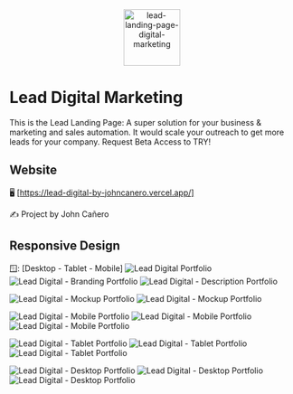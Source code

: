 <!-- markdownlint-configure-file {
  "MD013": {
    "code_blocks": false,
    "tables": false
  },
  "MD033": false,
  "MD041": false
} -->

<div align="center">
  <a href="https://lead-digital-by-johncanero.vercel.app/" target="_blank">
    <img alt="lead-landing-page-digital-marketing" height="100" src="./public/images/leadIcon2.png"/>
  </a>
</div>

# Lead Digital Marketing

This is the Lead Landing Page: A super solution for your business & marketing and
sales automation. It would scale your outreach to get more leads for your company.
Request Beta Access to TRY!

</div>

## Website

🖥️ [https://lead-digital-by-johncanero.vercel.app/]

✍️ Project by John Cañero

## Responsive Design

🪟: [Desktop - Tablet - Mobile]
![Lead Digital Portfolio](./public/images/responsive/leadDigitalPortfolio.jpg)
![Lead Digital - Branding Portfolio](./public/images/responsive/leadDigital.jpg)
![Lead Digital - Description Portfolio](./public/images/responsive/leadDigitalInfo.jpg)

![Lead Digital - Mockup Portfolio](./public/images/responsive/leadDigitalMockupLightMode.jpg)
![Lead Digital - Mockup Portfolio](./public/images/responsive/leadDigitalMockupLightMode-1.jpg)

![Lead Digital - Mobile Portfolio](./public/images/responsive/leadDigitalMobileLightMode.jpg)
![Lead Digital - Mobile Portfolio](./public/images/responsive/leadDigitalMobileLightMode-1.jpg)
![Lead Digital - Mobile Portfolio](./public/images/responsive/leadDigitalMobileLightAndDarkMode.jpg)

![Lead Digital - Tablet Portfolio](./public/images/responsive/leadDigitalTabletLightMode.jpg)
![Lead Digital - Tablet Portfolio](./public/images/responsive/leadDigitalTabletDarkMode.jpg)
![Lead Digital - Tablet Portfolio](./public/images/responsive/leadDigitalTabletDarkAndLightMode.jpg)

![Lead Digital - Desktop Portfolio](./public/images/responsive/leadDigitalDesktopLightMode.jpg)
![Lead Digital - Desktop Portfolio](./public/images/responsive/leadDigitalDesktopDarkMode.jpg)
![Lead Digital - Desktop Portfolio](./public/images/responsive/leadDigitalDesktopLightAndDarkMode.jpg)